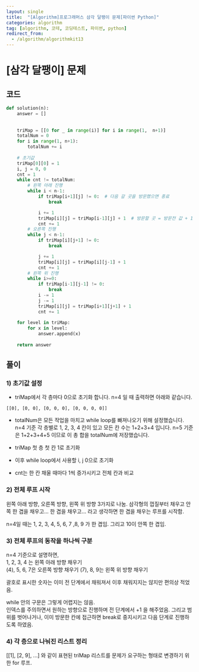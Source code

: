 ```yaml
---
layout: single
title:  "[Algorithm]프로그래머스 삼각 달팽이 문제[파이썬 Python]"
categories: algorithm
tag: [algorithm, 코테, 코딩테스트, 파이썬, python]
redirect_from:
  - /algorithm/algorithmkit13
---
```


# [삼각 달팽이] 문제
## 코드
```python
def solution(n):
    answer = []
    
    
    triMap = [[0 for _ in range(i)] for i in range(1,  n+1)]
    totalNum = 0
    for i in range(1, n+1):
        totalNum += i
    
    # 초기값
    triMap[0][0] = 1  
    i, j = 0, 0
    cnt = 1
    while cnt != totalNum:
        # 왼쪽 아래 진행
        while i < n-1:
            if triMap[i+1][j] != 0:  # 다음 갈 곳을 방문했으면 종료
                break

            i += 1
            triMap[i][j] = triMap[i-1][j] + 1  # 방문할 곳 = 방문전 값 + 1
            cnt += 1
        # 오른쪽 진행
        while j < n-1:
            if triMap[i][j+1] != 0:
                break

            j += 1
            triMap[i][j] = triMap[i][j-1] + 1
            cnt += 1
        # 왼쪽 위 진행
        while i>=0:
            if triMap[i-1][j-1] != 0:
                break
            i -= 1
            j -= 1
            triMap[i][j] = triMap[i+1][j+1] + 1
            cnt += 1
        
    for level in triMap:
        for x in level:
            answer.append(x)
    
    return answer

```
## 풀이
### 1) 초기값 설정
* triMap에서 각 층마다 0으로 초기화 합니다.
n=4 일 때 출력하면 아래와 같습니다.
```
[[0], [0, 0], [0, 0, 0], [0, 0, 0, 0]]
```
* totalNum은 모든 작업을 마치고 while loop를 빠져나오기 위해 설정했습니다.
n=4 기준 각 층별로 1, 2, 3, 4 칸이 있고 모든 칸 수는 1+2+3+4 입니다.
n=5 기준은 1+2+3+4+5 이므로 이 총 합을 totalNum에 저장했습니다.

* triMap 첫 층 첫 칸 1로 초기화
* 이후 while loop에서 사용할 i, j 0으로 초기화
* cnt는 한 칸 채울 때마다 1씩 증가시키고 전체 칸과 비교

### 2) 전체 루프 시작
왼쪽 아래 방향, 오른쪽 방향, 왼쪽 위 방향 3가지로 나눔.
삼각형의 껍질부터 채우고 안쪽 한 겹을 채우고... 한 겹을 채우고...
라고 생각하면 한 겹을 채우는 루프를 시작함.

n=4일 때는 1, 2, 3, 4, 5, 6, 7 ,8, 9 가 한 겹임.
그리고 10이 안쪽 한 겹임.

### 3) 전체 루프의 동작을 하나씩 구분
n=4 기준으로 설명하면,  
1, 2, 3, 4 는 왼쪽 아래 방향 채우기  
(4), 5, 6, 7은 오른쪽 방향 채우기
(7), 8, 9는 왼쪽 위 방향 채우기

괄호로 표시한 숫자는 이미 전 단계에서 채워져서 이후 채워지지는 않지만
편의상 적었음.  

while 안의 구문은 그렇게 어렵지는 않음.  
인덱스를 주의하면서 원하는 방향으로 진행하며 전 단계에서 +1 을 해주었음.
그리고 범위를 벗어나거나, 이미 방문한 칸에 접근하면 break로 중지시키고 다음 단계로 진행하도록 하였음.

### 4) 각 층으로 나눠진 리스트 정리
[[1], [2, 9], ...] 와 같이 표현된 triMap 리스트를 문제가 요구하는 형태로 변경하기 위한 for 루프.

